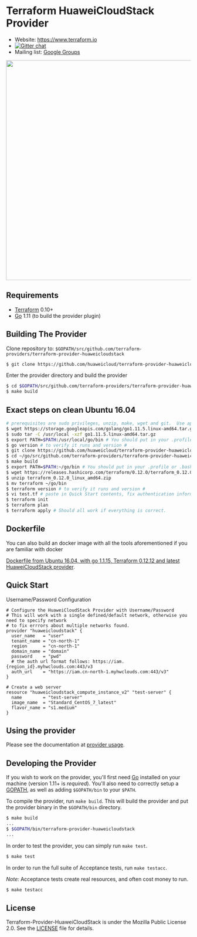 Terraform HuaweiCloudStack Provider
===================================

- Website: https://www.terraform.io
- [![Gitter chat](https://badges.gitter.im/hashicorp-terraform/Lobby.png)](https://gitter.im/hashicorp-terraform/Lobby)
- Mailing list: [Google Groups](http://groups.google.com/group/terraform-tool)

<img src="https://cdn.rawgit.com/hashicorp/terraform-website/master/content/source/assets/images/logo-hashicorp.svg" width="600px">

Requirements
------------

-	[Terraform](https://www.terraform.io/downloads.html) 0.10+
-	[Go](https://golang.org/doc/install) 1.11 (to build the provider plugin)


Building The Provider
---------------------

Clone repository to: `$GOPATH/src/github.com/terraform-providers/terraform-provider-huaweicloudstack`

```sh
$ git clone https://github.com/huaweicloud/terraform-provider-huaweicloudstack $GOPATH/src/github.com/terraform-providers/terraform-provider-huaweicloudstack
```

Enter the provider directory and build the provider

```sh
$ cd $GOPATH/src/github.com/terraform-providers/terraform-provider-huaweicloudstack
$ make build
```

## Exact steps on clean Ubuntu 16.04

```sh
# prerequisites are sudo privileges, unzip, make, wget and git.  Use apt install if missing.
$ wget https://storage.googleapis.com/golang/go1.11.5.linux-amd64.tar.gz
$ sudo tar -C /usr/local -xzf go1.11.5.linux-amd64.tar.gz
$ export PATH=$PATH:/usr/local/go/bin # You should put in your .profile or .bashrc
$ go version # to verify it runs and version #
$ git clone https://github.com/huaweicloud/terraform-provider-huaweicloudstack ~/go/src/github.com/terraform-providers/terraform-provider-huaweicloudstack
$ cd ~/go/src/github.com/terraform-providers/terraform-provider-huaweicloudstack/
$ make build
$ export PATH=$PATH:~/go/bin # You should put in your .profile or .bashrc
$ wget https://releases.hashicorp.com/terraform/0.12.0/terraform_0.12.0_linux_amd64.zip
$ unzip terraform_0.12.0_linux_amd64.zip
$ mv terraform ~/go/bin
$ terraform version # to verify it runs and version #
$ vi test.tf # paste in Quick Start contents, fix authentication information
$ terraform init
$ terraform plan
$ terraform apply # Should all work if everything is correct.

```
## Dockerfile
You can also build an docker image with all the tools aforementioned if you are familiar with docker

[Dockerfile from Ubuntu 16.04, with go 1.1.15, Terraform 0.12.12 and latest HuaweiCloudStack provider](Dockerfile).



## Quick Start

Username/Password Configuration

```hcl
# Configure the HuaweiCloudStack Provider with Username/Password 
# This will work with a single defined/default network, otherwise you need to specify network
# to fix errrors about multiple networks found.
provider "huaweicloudstack" {
  user_name   = "user"
  tenant_name = "cn-north-1"
  region      = "cn-north-1"
  domain_name = "domain"
  password    = "pwd"
  # the auth url format follows: https://iam.{region_id}.myhwclouds.com:443/v3
  auth_url    = "https://iam.cn-north-1.myhwclouds.com:443/v3"
}

# Create a web server
resource "huaweicloudstack_compute_instance_v2" "test-server" {
  name		  = "test-server"
  image_name  = "Standard_CentOS_7_latest"
  flavor_name = "s1.medium"
}
```

Using the provider
----------------------
Please see the documentation at [provider usage](website/docs/index.html.markdown).

Developing the Provider
---------------------------

If you wish to work on the provider, you'll first need [Go](http://www.golang.org) installed on your machine (version 1.11+ is *required*). You'll also need to correctly setup a [GOPATH](http://golang.org/doc/code.html#GOPATH), as well as adding `$GOPATH/bin` to your `$PATH`.

To compile the provider, run `make build`. This will build the provider and put the provider binary in the `$GOPATH/bin` directory.

```sh
$ make build
...
$ $GOPATH/bin/terraform-provider-huaweicloudstack
...
```

In order to test the provider, you can simply run `make test`.

```sh
$ make test
```

In order to run the full suite of Acceptance tests, run `make testacc`.

*Note:* Acceptance tests create real resources, and often cost money to run.

```sh
$ make testacc
```

## License

Terraform-Provider-HuaweiCloudStack is under the Mozilla Public License 2.0. See the [LICENSE](LICENSE) file for details.

